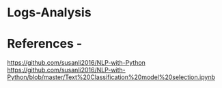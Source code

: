 # Logs-Analysis
# References -

https://github.com/susanli2016/NLP-with-Python
https://github.com/susanli2016/NLP-with-Python/blob/master/Text%20Classification%20model%20selection.ipynb
